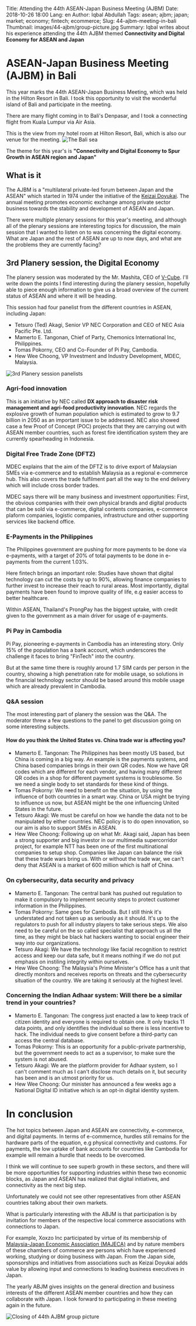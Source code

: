 Title: Attending the 44th ASEAN-Japan Business Meeting (AJBM)
Date: 2018-10-26 18:00
Lang: en
Author: Iqbal Abdullah
Tags: asean; ajbm; japan; market; economy; fintech; ecommerce;
Slug: 44-ajbm-meeting-in-bali
Thumbnail: images/44-ajbm/group-picture.jpg
Summary: Iqbal writes about his experience attending the 44th AJBM themed **Connectivity and Digital Economy for ASEAN and Japan**

# ASEAN-Japan Business Meeting (AJBM) in Bali

This year marks the 44th ASEAN-Japan Business Meeting, which was held in the
Hilton Resort in Bali. I took this opportunity to visit the wonderful island of Bali
and participate in the meeting.

There are many flight coming in to Bali's Denpasar, and I took a connecting flight from
Kuala Lumpur via Air Asia.

This is the view from my hotel room at Hilton Resort, Bali, which is also our
venue for the meeting.
![The Bali sea](/images/44-ajbm/bali-sea.jpg)

The theme for this year's is **"Connectivity and Digital Economy to Spur Growth in
ASEAN region and Japan"**

## What is it

The AJBM is a "multilateral private-led forum between Japan and the ASEAN" which started in
1974 under the initiative of the [Keizai Doyukai](https://www.doyukai.or.jp/). The annual meeting
promotes economic exchange among private sector business towards the stability and development
of ASEAN and Japan.

There were multiple plenary sessions for this year's meeting, and although all of the plenary
sessions are interesting topics for discussion, the main session that I wanted to listen on to
was concerning the digital economy. What are Japan and the rest of ASEAN are up to now days,
and what are the problems they are currently facing?

## 3rd Planery session, the Digital Economy

The planery session was moderated by the Mr. Mashita, CEO of [V-Cube](https://jp.vcube.com/).
I'll write down the points I find interesting during the planery session, hopefully able
to piece enough information to give us a broad overview of the current status of ASEAN
and where it will be heading.

This session had four panelist from the different countries in ASEAN, including Japan:

* Tetsuro (Ted) Akagi, Senior VP NEC Corporation and CEO of NEC Asia Pacific Pte. Ltd.
* Mamerto E. Tangonan, Chief of Party, Chemonics International Inc, Philippines.
* Tomas Pokorny, CEO and Co-Founder of Pi Pay, Cambodia.
* Hew Wee Choong, VP Investment and Industry Development, MDEC, Malaysia.

![3rd Planery session panelists](/images/44-ajbm/panelist.jpg)

### Agri-food innovation

This is an initiative by NEC called **DX approach to disaster risk management and
agri-food productivity innovation**. NEC regards the explosive growth of human population
which is estimated to grow to 9.7 billion in 2050 as an important issue to be
addressed. NEC also showed case a few Proof of Concept (POC) projects that they
are carrying out with ASEAN member countries, such as forest fire identification
system they are currently spearheading in Indonesia.

### Digital Free Trade Zone (DFTZ)

MDEC explains that the aim of the DFTZ is to drive export of Malaysian SMEs via
e-commerce and to establish Malaysia as a regional e-commerce hub. This also covers the
trade fulfilment part all the way to the end delivery which will include cross border trades.

MDEC says there will be many business and investment opportunities: First, the obvious
companies with their own physical brands and digital products that can be sold via e-commerce,
digital contents companies, e-commerce plaform companies, logistic companies, infrastructure
and other supporting services like backend office.

### E-Payments in the Philippines

The Philippines government are pushing for more payments to be done via
e-payments, with a target of 20% of total payments to be done in e-payments from
the current 1.03%.

Here fintech brings an important role: Studies have shown that digital technology
can cut the costs by up to 90%, allowing finance companies to further invest to
increase their reach to rural areas. Most importantly, digital payments have
been found to improve quality of life, e.g easier access to better healthcare.

Within ASEAN, Thailand's ProngPay has the biggest uptake, with credit given to
the government as a main driver for usage of e-payments.

### Pi Pay in Cambodia

Pi Pay, pioneering e-payments in Cambodia has an interesting story. Only 15% of the
population has a bank account, which underscores the challenge it faces to bring "FinTech"
into the country.

But at the same time there is roughly around 1.7 SIM cards per person in the country, showing
a high penetration rate for mobile usage, so solutions in the financial
technology sector should be based around this mobile usage which are already
prevalent in Cambodia.

### Q&A session

The most interesting part of planery the session was the Q&A. The moderator threw a few
questions to the panel to get discussion going on some interesting subjects.

#### How do you think the United States vs. China trade war is affecting you?

* Mamerto E. Tangonan: The Philippines has been mostly US based, but China is coming in a
 big way. An example is the payments systems, and China based companies brings in their
 own QR codes. Now we have QR codes which are different for each vendor, and having many
 different QR codes in a shop for different payment systems is troublesome. So we need a single body
 to set standards for these kind of things.
* Tomas Pokorny: We need to benefit on the situation, by using the influence of both countries
 in a smart way. China or USA might be trying to influence us now, but ASEAN might be the one
 influencing United States in the future.
* Tetsuro Akagi: We must be careful on how we handle the data not to be manipulated by either countries.
 NEC policy is to do open innovation, so our aim is also to support SMEs in ASEAN.
* Hew Wee Choong: Following up on what Mr. Akagi said, Japan has been a strong supporter and
 big investor in our multimedia supercorridor project, for example NTT has been one of the first multinational
 companies to setup shop. Companies like Japan can balance the risk that these trade wars bring us.
 With or without the trade war, we can't deny that ASEAN is a market of 600 million which is half of China.

### On cybersecurity, data security and privacy

* Mamerto E. Tangonan: The central bank has pushed out regulation to make it compulsory
 to implement security steps to protect customer information in the Philippines.
* Tomas Pokorny: Same goes for Cambodia. But I still think it's understated and not taken up
 as seriously as it should. It's up to the regulators to push for all industry players to take serious steps.
 We also need to be careful on the so called specialist that approach us all the time, as
 they might be black hat hackers wanting to social engineer their way into our organizations.
* Tetsuro Akagi: We have the technology like facial recognition to restrict access and keep our data safe,
 but it means nothing if we do not put emphasis on instiling integrity within
 ourselves.
* Hew Wee Choong: The Malaysia's Prime Minister's Office has a unit that
  directly monitors and receives reports on threats and the cybersecurity
  situation of the country. We are taking it seriously at the highest level.

### Concerning the Indian Adhaar system: Will there be a similar trend in your countries?

* Mamerto E. Tangonan: The congress just enacted a law to keep track of citizen identity and everyone
 is required to obtain one. It only tracks 11 data points, and only identifies
 the individual so there is less incentive to hack. The individual needs to give
 consent before a third-party can access the central database.
* Tomas Pokorny: This is an opportunity for a public-private partnership, but the government
 needs to act as a supervisor, to make sure the system is not abused.
* Tetsuro Akagi: We are the platform provider for Adhaar system, so I can't comment much as I can't
 disclose much details on it, but security has been and is an utmost priority
 for us.
* Hew Wee Choong: Our minister has announced a few weeks ago a National Digital ID initiative
 which is an opt-in digital identity system.

# In conclusion

The hot topics between Japan and ASEAN are connectivity, e-commerce, and digital payments.
In terms of e-commernce, hurdles still remains for the hardware parts of the equation,
e.g physical connectivity and customs. For payments, the low uptake of bank accounts for countries
like Cambodia for example will remain a hurdle that needs to be overcomed.

I think we will continue to see superb growth in these sectors, and there will be more opportunities
for supporting industries within these two economic blocks, as Japan and ASEAN has realized
that digital initiatives, and connectivity as the next big step.

Unfortunately we could not see other representatives from other ASEAN countries talking about
their own markets.

What is particularly interesting with the ABJM is that participation is by
invitation for members of the respective local commerce associations with
connections to Japan.

For example, Xoxzo Inc participated by virtue of its membership of
[Malaysia-Japan Economic Association (MAJECA)](https://majeca.org/about/) and by
nature members of these chambers of commerce are persons which have experienced
working, studying or doing business with Japan. From the Japan side,
sponsorships and initiatives from associations such as Keizai Doyukai
adds value by allowing input and connections to leading business executives in Japan.

The yearly ABJM gives insights on the general direction and business interests of the
different ASEAN member countries and how they can collaborate with Japan. I look
forward to participating in these meeting again in the future.

![Closing of 44th AJBM group picture](/images/44-ajbm/group-picture.jpg)
